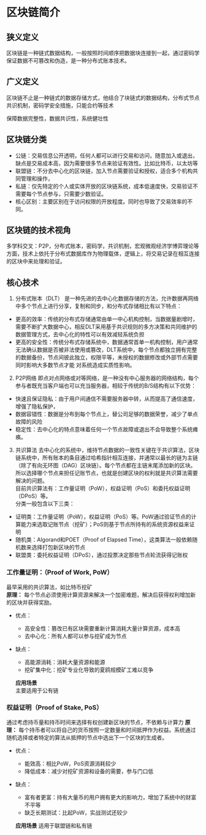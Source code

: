 # 区块链简介  
## 狭义定义
 区块链是一种链式数据结构，一般按照时间顺序把数据块连接到一起，通过密码学保证数据不可篡改和伪造，是一种分布式账本技术。
 ## 广义定义 
 区块链不止是一种链式的数据存储方式，他结合了块链式的数据结构，分布式节点共识机制，密码学安全措施，只能合约等技术

  保障数据完整性，数据共识性，系统健壮性
## 区块链分类
  - 公链：交易信息公开透明，任何人都可以进行交易和访问，随意加入或退出，缺点是交易成本高，因为需要很多节点来验证有效性。比如比特币，以太坊等
  - 联盟链：不分去中心化的区块链，加入节点需要验证和授权，适合多个机构共同管理和操作，
  - 私链：仅先特定的个人或实体开放的区块链系统，成本低速度快，交易验证不需要每个节点参与，只需要少数验证。
  - 核心区别：主要区别在于访问权限的开放程度。同时也导致了交易效率的不同。
## 区块链的技术视角
 多学科交叉：P2P，分布式账本，密码学，共识机制，宏观微观经济学博弈理论等方面，技术上依托于分布式数据库作为物理载体，逻辑上，将交易记录在相互连接的区块中来处理和验证。

## 核心技术  
1. 分布式账本（DLT）
 是一种先进的去中心化数据存储的方法，允许数据再网络中多个节点上进行分享，复制和同步，和分布式存储相比有以下特点：
 - 更高的效率：传统的分布式存储通常由单一中心机构控制，当数据量剧增时，需要不断扩大数据中心，相反DLT采用基于共识规则的多方决策和共同维护的数据管理方式，去中心化的特性可以有效减轻系统负担
 - 更高的安全性：传统分布式存储系统中，数据通常首单一机构控制，用户通常无法确认数据是否被非法使用或篡改，DLT系统中，每个节点都独立拥有完整的数据备份，节点间彼此独立，权限平等，未授权的数据修改或外部节点需要同时影响大多数节点才能 对系统造成实质性影响。  
 2. P2P网络
 即点对点网络或对等网络，是一种没有中心服务器的网络结构，每个参与者既充当客户端也可以充当服务器，相较于传统的B/S结构有以下优势：
 - 快速且保证隐私：由于用户间通信不需要服务器中转，从而提高了通信速度，增强了隐私保护，
 - 数据容错性：数据是分布到每个节点上，替公司足够的数据荣誉，减少了单点故障的风险
 - 稳定性：去中心化的特点意味着任何一个节点故障或退出不会导致整个系统瘫痪。
 3. 共识算法
 去中心化的系统中，维持节点数据的一致性关键在于共识算法，区块链系统中，所有账本的条目通过哈希指针相互连接，并通常以最长的链为主链（除了有向无环图（DAG）区块链）。每个节点都在主链末尾添加新的区块。所以选择哪个节点来担任记账节点，也就是创建区块的权利就是共识算法需要解决的问题。  
 目前共识算法有：工作量证明（PoW），权益证明（PoS）和委托权益证明（DPoS）等。  
 分类一般包含以下三类：
 - 证明类：工作量证明（PoW），权益证明（PoS）等。PoW通过验证节点的计算能力来选取记账节点（挖矿）；PoS则基于节点所持有的系统资源权益来证明
 - 随机类：Algorand和POET（Proof of Elapsed Time），这类算法一般依赖随机数来选择打包新区块的节点
 - 联盟类：委托权益证明（DPoS），通过投票决定那些节点轮流获得记账权   
 ### 工作量证明：（Proof of Work, PoW）
 最早采用的共识算法，如比特币挖矿  
 **原理：** 每个节点必须使用计算资源来解决一个加密难题，解决后获得权利增加新的区块并获得奖励。  
 - 优点：
    - 高安全性：篡改已有区块需要重新计算消耗大量计算资源，成本高
    - 去中心化：所有人都可以参与挖矿成为节点
 - 缺点：
    - 高能源消耗：消耗大量资源和能源
    - 挖矿集中化：挖矿专业化导致的夏鸥规模矿工难以竞争  

    **应用场景**  
 主要适用于公有链

### 权益证明（Proof of Stake, PoS）
通过考虑持币量和持币时间来选择有权创建新区块的节点，不依赖与计算力
**原理：** 每个持币者可以将自己的货币按照一定数量和时间抵押作为权益。系统通过随机选择或者特定的算法从抵押的节点中选出下一个区块的生成者。
- 优点：
  - 能效高：相比PoW，PoS资源消耗较少
  - 降低成本：减少对挖矿资源和设备的需要，参与门口低
- 缺点：
  - 富有者更富：持有大量币的用户拥有更大的影响力，增加了系统中的财富不平等
  - 缺乏长期测试：比起PoW，实战测试还较少  

  **应用场景**
  适用于联盟链和私有链 